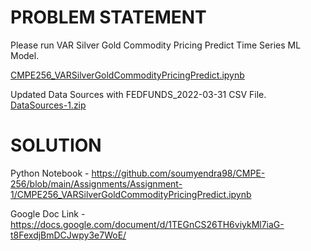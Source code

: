 # PROBLEM STATEMENT

Please run VAR Silver Gold Commodity Pricing Predict Time Series ML Model.

[CMPE256_VARSilverGoldCommodityPricingPredict.ipynb](https://sjsu.instructure.com/courses/1529617/files/69951064?wrap=1)

Updated Data Sources with FEDFUNDS_2022-03-31 CSV File. [DataSources-1.zip](https://sjsu.instructure.com/courses/1529617/files/69995735?wrap=1)

# SOLUTION

Python Notebook - https://github.com/soumyendra98/CMPE-256/blob/main/Assignments/Assignment-1/CMPE256_VARSilverGoldCommodityPricingPredict.ipynb

Google Doc Link - https://docs.google.com/document/d/1TEGnCS26TH6viykMl7iaG-t8FexdjBmDCJwpy3e7WoE/
